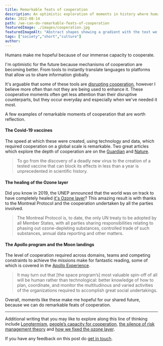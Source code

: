 ```yaml
---
title: Remarkable feats of cooperation
description: An optimistic exploration of moments in history where humans cooperated.
date: 2022-08-14
path: /we-can-do-remarkable-feats-of-cooperation
featuredImage: ./images/cooperation.jpg
featuredImageAlt: "Abstract shapes showing a gradient with the text we can do remarkable feats of cooperation."
tags: ["society","short","culture"]
author:
---
```


Humans make me hopeful because of our immense capacity to cooperate.

I'm optimistic for the future because mechanisms of cooperation are becoming better. From tools to instantly translate languages to platforms that allow us to share information globally.

It's arguable that some of these tools are [disrupting cooperation](https://www.sipri.org/media/press-release/2022/world-stumbling-new-era-risk-concludes-sipri-report), however I believe more often than not they are being used to enhance it. These cooperative moments often get less attention than their disruptive counterparts, but they occur everyday and especially when we've needed it most.

A few examples of remarkable moments of cooperation that are worth reflection.

#### The Covid-19 vaccines
The speed at which these were created, using technology and data, which required cooperation on a global scale is remarkable. Two great articles which explore the depth of cooperation are on the [Guardian](https://www.theguardian.com/world/2020/dec/06/the-vaccine-miracle-how-scientists-waged-the-battle-against-covid-19) and [Nature](https://www.nature.com/articles/d41586-020-03626-1).

>To go from the discovery of a deadly new virus to the creation of a tested vaccine that can block its effects in less than a year is unprecedented in scientific history.

#### The healing of the Ozone layer
Did you know in 2019, the UNEP announced that the world was on track to have completely healed [it's Ozone layer](https://news.un.org/en/story/2019/09/1046452)? This amazing result is with thanks to the Montreal Protocol and the cooperation undertaken by all the parties involved. 

>The Montreal Protocol is, to date, the only UN treaty to be adopted by all Member States, with all parties sharing responsibilities relating to phasing out ozone-depleting substances, controlled trade of such substances, annual data reporting and other matters.

#### The Apollo program and the Moon landings
The level of cooperation required across domains, teams and competing constraints to achieve the missions make for fantastic reading, some of which is covered in the [Apollo Experience](https://appel.nasa.gov/2007/04/01/managing-nasas-complex-space-flight-programs-the-apollo-experience/).

>It may turn out that [the space program’s] most valuable spin-off of all will be human rather than technological: better knowledge of how to plan, coordinate, and monitor the multitudinous and varied activities of the organizations required to accomplish great social undertakings.  

Overall, moments like these make me hopeful for our shared future, because we can do remarkable feats of cooperation.

---
Additional writing that you may like to explore along this line of thinking include [Longtermism](https://ourworldindata.org/longtermism), [people’s capacity for cooperation](https://www.theguardian.com/commentisfree/2021/jan/02/psychologists-pandemic-cooperation-government-public-britain#comments), [the silence of risk management theory](https://riskmusings.substack.com/p/the-silence-of-risk-management-victory) and [how we fixed the ozone layer](https://www.worksinprogress.co/issue/how-we-fixed-the-ozone-layer/).

If you have any feedback on this post do [get in touch](/contact).

